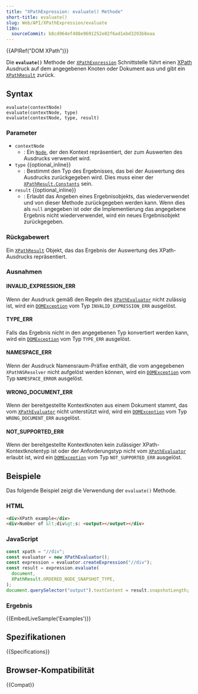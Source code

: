 ```yaml
---
title: "XPathExpression: evaluate() Methode"
short-title: evaluate()
slug: Web/API/XPathExpression/evaluate
l10n:
  sourceCommit: b8cd964ef488e9691252e02f6ad1ebd3293b8eaa
---
```


{{APIRef("DOM XPath")}}

Die **`evaluate()`** Methode der [`XPathExpression`](/de/docs/Web/API/XPathExpression) Schnittstelle führt einen [XPath](/de/docs/Web/XML/XPath) Ausdruck auf dem angegebenen Knoten oder Dokument aus und gibt ein [`XPathResult`](/de/docs/Web/API/XPathResult) zurück.

## Syntax

```js-nolint
evaluate(contextNode)
evaluate(contextNode, type)
evaluate(contextNode, type, result)
```

### Parameter

- `contextNode`
  - : Ein [`Node`](/de/docs/Web/API/Node), der den Kontext repräsentiert, der zum Auswerten des Ausdrucks verwendet wird.
- `type` {{optional_inline}}
  - : Bestimmt den Typ des Ergebnisses, das bei der Auswertung des Ausdrucks zurückgegeben wird. Dies muss einer der [`XPathResult.Constants`](/de/docs/Web/API/XPathResult#Constants) sein.
- `result` {{optional_inline}}
  - : Erlaubt das Angeben eines Ergebnisobjekts, das wiederverwendet und von dieser Methode zurückgegeben werden kann. Wenn dies als `null` angegeben ist oder die Implementierung das angegebene Ergebnis nicht wiederverwendet, wird ein neues Ergebnisobjekt zurückgegeben.

### Rückgabewert

Ein [`XPathResult`](/de/docs/Web/API/XPathResult) Objekt, das das Ergebnis der Auswertung des XPath-Ausdrucks repräsentiert.

### Ausnahmen

#### INVALID_EXPRESSION_ERR

Wenn der Ausdruck gemäß den Regeln des [`XPathEvaluator`](/de/docs/Web/API/XPathEvaluator) nicht zulässig ist, wird ein [`DOMException`](/de/docs/Web/API/DOMException) vom Typ `INVALID_EXPRESSION_ERR` ausgelöst.

#### TYPE_ERR

Falls das Ergebnis nicht in den angegebenen Typ konvertiert werden kann, wird ein [`DOMException`](/de/docs/Web/API/DOMException) vom Typ `TYPE_ERR` ausgelöst.

#### NAMESPACE_ERR

Wenn der Ausdruck Namensraum-Präfixe enthält, die vom angegebenen `XPathNSResolver` nicht aufgelöst werden können, wird ein [`DOMException`](/de/docs/Web/API/DOMException) vom Typ `NAMESPACE_ERROR` ausgelöst.

#### WRONG_DOCUMENT_ERR

Wenn der bereitgestellte Kontextknoten aus einem Dokument stammt, das vom [`XPathEvaluator`](/de/docs/Web/API/XPathEvaluator) nicht unterstützt wird, wird ein [`DOMException`](/de/docs/Web/API/DOMException) vom Typ `WRONG_DOCUMENT_ERR` ausgelöst.

#### NOT_SUPPORTED_ERR

Wenn der bereitgestellte Kontextknoten kein zulässiger XPath-Kontextknotentyp ist oder der Anforderungstyp nicht vom [`XPathEvaluator`](/de/docs/Web/API/XPathEvaluator) erlaubt ist, wird ein [`DOMException`](/de/docs/Web/API/DOMException) vom Typ `NOT_SUPPORTED_ERR` ausgelöst.

## Beispiele

Das folgende Beispiel zeigt die Verwendung der `evaluate()` Methode.

### HTML

```html
<div>XPath example</div>
<div>Number of &lt;div&gt;s: <output></output></div>
```

### JavaScript

```js
const xpath = "//div";
const evaluator = new XPathEvaluator();
const expression = evaluator.createExpression("//div");
const result = expression.evaluate(
  document,
  XPathResult.ORDERED_NODE_SNAPSHOT_TYPE,
);
document.querySelector("output").textContent = result.snapshotLength;
```

### Ergebnis

{{EmbedLiveSample('Examples')}}

## Spezifikationen

{{Specifications}}

## Browser-Kompatibilität

{{Compat}}
